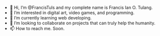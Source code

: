 - 👋 Hi, I’m @FrancisTuls and my complete name is Francis Ian O. Tulang.
- 👀 I’m interested in digital art, video games, and programming. 
- 🌱 I’m currently learning web developing.
- 💞️ I’m looking to collaborate on projects that can truly help the humanity. 
- 📫 How to reach me. Soon.

<!---
FrancisTuls/FrancisTuls is a ✨ special ✨ repository because its `README.md` (this file) appears on your GitHub profile.
You can click the Preview link to take a look at your changes.
--->
